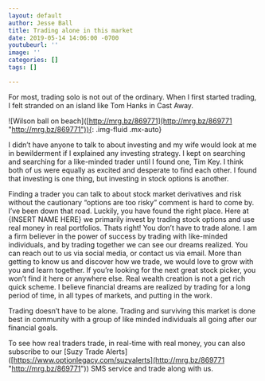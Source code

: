 ```yaml
---
layout: default
author: Jesse Ball
title: Trading alone in this market
date: 2019-05-14 14:06:00 -0700
youtubeurl: ''
image: ''
categories: []
tags: []

---
```

For most, trading solo is not out of the ordinary. When I first started trading, I felt stranded on an island like Tom Hanks in Cast Away.

!\[Wilson ball on beach\]([http://mrg.bz/869771](http://mrg.bz/869771 "http://mrg.bz/869771")){: .img-fluid .mx-auto}

I didn’t have anyone to talk to about investing and my wife would look at me in bewilderment if I explained any investing strategy. I kept on searching and searching for a like-minded trader until I found one, Tim Key. I think both of us were equally as excited and desperate to find each other. I found that investing is one thing, but investing in stock options is another.

  
Finding a trader you can talk to about stock market derivatives and risk without the cautionary “options are too risky” comment is hard to come by. I’ve been down that road. Luckily, you have found the right place. Here at {INSERT NAME HERE} we primarily invest by trading stock options and use real money in real portfolios. Thats right! You don’t have to trade alone. I am a firm believer in the power of success by trading with like-minded individuals, and by trading together we can see our dreams realized. You can reach out to us via social media, or contact us via email. More than getting to know us and discover how we trade, we would love to grow with you and learn together. If you’re looking for the next great stock picker, you won’t find it here or anywhere else. Real wealth creation is not a get rich quick scheme. I believe financial dreams are realized by trading for a long period of time, in all types of markets, and putting in the work.

Trading doesn’t have to be alone. Trading and surviving this market is done best in community with a group of like minded individuals all going after our financial goals.

To see how real traders trade, in real-time with real money, you can also subscribe to our \[Suzy Trade Alerts\]([https://www.optionlegacy.com/suzyalerts](http://mrg.bz/869771 "http://mrg.bz/869771")) SMS service and trade along with us.